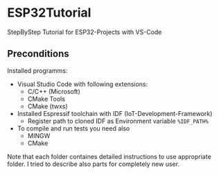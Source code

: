# ESP32Tutorial
StepByStep Tutorial for ESP32-Projects with VS-Code

## Preconditions
Installed programms:
- Visual Studio Code with following extensions:
    - C/C++ (Microsoft)
    - CMake Tools
    - CMake (twxs)
- Installed Espressif toolchain with IDF (IoT-Development-Framework)
    - Register path to cloned IDF as Environment variable `%IDF_PATH%`
- To compile and run tests you need also
    - MINGW 
    - CMake

Note that each folder containes detailed instructions to use appropriate folder.
I tried to describe also parts for completely new user.